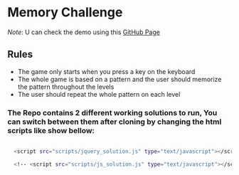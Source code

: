 <!--
title: 'Memory Challenge'
-->

# Memory Challenge


_Note_: U can check the demo using this <a href="https://hassan-zbib.github.io/JsJqChallenge/" target="_blank"> GitHub Page</a>



## Rules

- The game only starts when you press a key on the keyboard
- The whole game is based on a pattern and the user should memorize the pattern throughout the levels
- The user should repeat the whole pattern on each level

### The Repo contains 2 different working solutions to run, You can switch between them after cloning by changing the html scripts like show bellow: 

``` bash

  <script src="scripts/jquery_solution.js" type="text/javascript"></script>

  <!-- <script src="scripts/js_solution.js" type="text/javascript"></script> -->

```